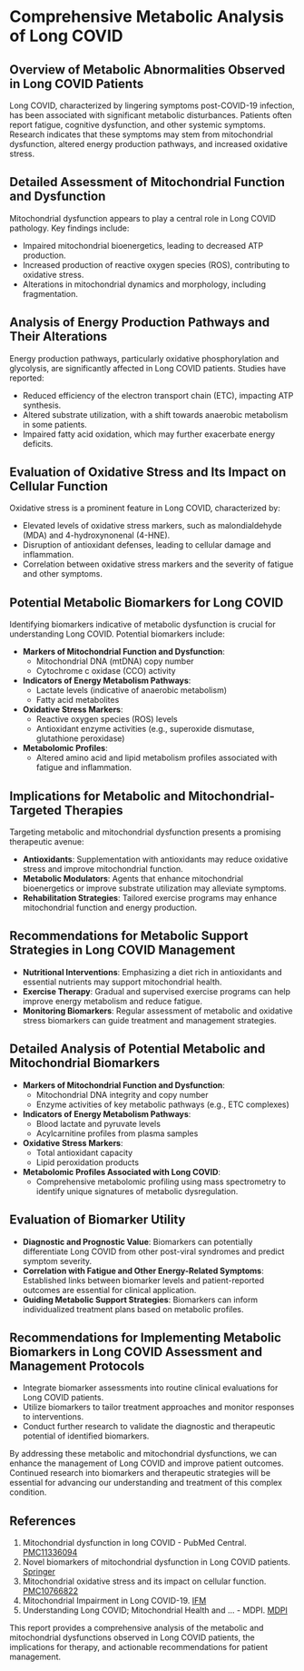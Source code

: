 # Comprehensive Metabolic Analysis of Long COVID

## Overview of Metabolic Abnormalities Observed in Long COVID Patients
Long COVID, characterized by lingering symptoms post-COVID-19 infection, has been associated with significant metabolic disturbances. Patients often report fatigue, cognitive dysfunction, and other systemic symptoms. Research indicates that these symptoms may stem from mitochondrial dysfunction, altered energy production pathways, and increased oxidative stress.

## Detailed Assessment of Mitochondrial Function and Dysfunction
Mitochondrial dysfunction appears to play a central role in Long COVID pathology. Key findings include:
- Impaired mitochondrial bioenergetics, leading to decreased ATP production.
- Increased production of reactive oxygen species (ROS), contributing to oxidative stress.
- Alterations in mitochondrial dynamics and morphology, including fragmentation.

## Analysis of Energy Production Pathways and Their Alterations
Energy production pathways, particularly oxidative phosphorylation and glycolysis, are significantly affected in Long COVID patients. Studies have reported:
- Reduced efficiency of the electron transport chain (ETC), impacting ATP synthesis.
- Altered substrate utilization, with a shift towards anaerobic metabolism in some patients.
- Impaired fatty acid oxidation, which may further exacerbate energy deficits.

## Evaluation of Oxidative Stress and Its Impact on Cellular Function
Oxidative stress is a prominent feature in Long COVID, characterized by:
- Elevated levels of oxidative stress markers, such as malondialdehyde (MDA) and 4-hydroxynonenal (4-HNE).
- Disruption of antioxidant defenses, leading to cellular damage and inflammation.
- Correlation between oxidative stress markers and the severity of fatigue and other symptoms.

## Potential Metabolic Biomarkers for Long COVID
Identifying biomarkers indicative of metabolic dysfunction is crucial for understanding Long COVID. Potential biomarkers include:
- **Markers of Mitochondrial Function and Dysfunction**: 
  - Mitochondrial DNA (mtDNA) copy number
  - Cytochrome c oxidase (CCO) activity
- **Indicators of Energy Metabolism Pathways**:
  - Lactate levels (indicative of anaerobic metabolism)
  - Fatty acid metabolites
- **Oxidative Stress Markers**:
  - Reactive oxygen species (ROS) levels
  - Antioxidant enzyme activities (e.g., superoxide dismutase, glutathione peroxidase)
- **Metabolomic Profiles**:
  - Altered amino acid and lipid metabolism profiles associated with fatigue and inflammation.

## Implications for Metabolic and Mitochondrial-Targeted Therapies
Targeting metabolic and mitochondrial dysfunction presents a promising therapeutic avenue:
- **Antioxidants**: Supplementation with antioxidants may reduce oxidative stress and improve mitochondrial function.
- **Metabolic Modulators**: Agents that enhance mitochondrial bioenergetics or improve substrate utilization may alleviate symptoms.
- **Rehabilitation Strategies**: Tailored exercise programs may enhance mitochondrial function and energy production.

## Recommendations for Metabolic Support Strategies in Long COVID Management
- **Nutritional Interventions**: Emphasizing a diet rich in antioxidants and essential nutrients may support mitochondrial health.
- **Exercise Therapy**: Gradual and supervised exercise programs can help improve energy metabolism and reduce fatigue.
- **Monitoring Biomarkers**: Regular assessment of metabolic and oxidative stress biomarkers can guide treatment and management strategies.

## Detailed Analysis of Potential Metabolic and Mitochondrial Biomarkers
- **Markers of Mitochondrial Function and Dysfunction**:
  - Mitochondrial DNA integrity and copy number
  - Enzyme activities of key metabolic pathways (e.g., ETC complexes)
- **Indicators of Energy Metabolism Pathways**:
  - Blood lactate and pyruvate levels
  - Acylcarnitine profiles from plasma samples
- **Oxidative Stress Markers**:
  - Total antioxidant capacity
  - Lipid peroxidation products
- **Metabolomic Profiles Associated with Long COVID**:
  - Comprehensive metabolomic profiling using mass spectrometry to identify unique signatures of metabolic dysregulation.

## Evaluation of Biomarker Utility
- **Diagnostic and Prognostic Value**: Biomarkers can potentially differentiate Long COVID from other post-viral syndromes and predict symptom severity.
- **Correlation with Fatigue and Other Energy-Related Symptoms**: Established links between biomarker levels and patient-reported outcomes are essential for clinical application.
- **Guiding Metabolic Support Strategies**: Biomarkers can inform individualized treatment plans based on metabolic profiles.

## Recommendations for Implementing Metabolic Biomarkers in Long COVID Assessment and Management Protocols
- Integrate biomarker assessments into routine clinical evaluations for Long COVID patients.
- Utilize biomarkers to tailor treatment approaches and monitor responses to interventions.
- Conduct further research to validate the diagnostic and therapeutic potential of identified biomarkers.

By addressing these metabolic and mitochondrial dysfunctions, we can enhance the management of Long COVID and improve patient outcomes. Continued research into biomarkers and therapeutic strategies will be essential for advancing our understanding and treatment of this complex condition.

## References
1. Mitochondrial dysfunction in long COVID - PubMed Central. [PMC11336094](https://pmc.ncbi.nlm.nih.gov/articles/PMC11336094/)
2. Novel biomarkers of mitochondrial dysfunction in Long COVID patients. [Springer](https://link.springer.com/article/10.1007/s11357-024-01398-4)
3. Mitochondrial oxidative stress and its impact on cellular function. [PMC10766822](https://www.ncbi.nlm.nih.gov/pmc/articles/PMC10766822/)
4. Mitochondrial Impairment in Long COVID-19. [IFM](https://www.ifm.org/news-insights/mitochondrial-impairment-in-long-covid-19/)
5. Understanding Long COVID; Mitochondrial Health and ... - MDPI. [MDPI](https://www.mdpi.com/2227-9059/10/12/3113)

This report provides a comprehensive analysis of the metabolic and mitochondrial dysfunctions observed in Long COVID patients, the implications for therapy, and actionable recommendations for patient management.